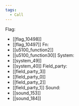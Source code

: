 ```yaml
---
tags:
  - Call
---
```

Flag:
- [[flag_10498]]
- [[flag_10497]]
Fn:
- [[u5100_function2]]
- [[u5100_function30]]
System:
- [[system_49]]
- [[system_40]]
Field_party:
- [[field_party_3]]
- [[field_party_0]]
- [[field_party_2]]
- [[field_party_1]]
Sound:
- [[sound_153]]
- [[sound_184]]
